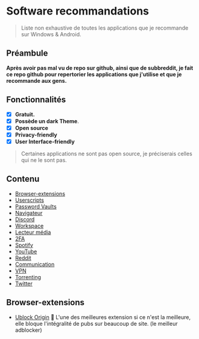 # Software recommandations

> Liste non exhaustive de toutes les applications que je recommande sur Windows & Android.

## Préambule
**Après avoir pas mal vu de repo sur github, ainsi que de subbreddit, je fait ce repo github pour repertorier les applications que j'utilise et que je recommande aux gens.** 

## Fonctionnalités

- [x] **Gratuit.**
- [X] **Possède un dark Theme**.
- [X] **Open source** 
- [X] **Privacy-friendly**
- [X] **User Interface-friendly**

> Certaines applications ne sont pas open source, je préciserais celles qui ne le sont pas.

## Contenu 

- [Browser-extensions](#browser-extensions)
- [Userscripts](#userscripts)
- [Password Vaults](#password-vaults)
- [Navigateur](#navigateur)
- [Discord](#discord)
- [Workspace](#workspace)
- [Lecteur média](#media-player)
- [2FA](#2FA)
- [Spotify](#spotify)
- [YouTube](#youtube)
- [Reddit](#reddit)
- [Communication](#communication)
- [VPN](#vpn)
- [Torrenting](#torrenting)
- [Twitter](#twitter)

## Browser-extensions

- [Ublock Origin](https://ublockorigin.com/) 🌟 L'une des meilleures extension si ce n'est la meilleure, elle bloque l'intégralité de pubs sur beaucoup de site. (le meilleur adblocker) 
